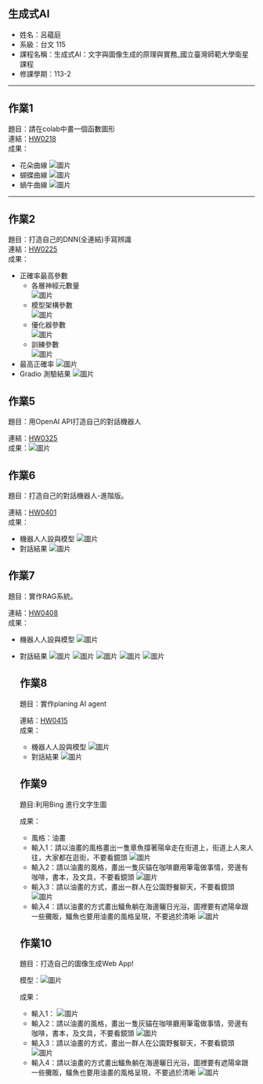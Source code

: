 ## 生成式AI

- 姓名：呂蘊庭
- 系級：台文 115
- 課程名稱：生成式AI：文字與圖像生成的原理與實務_國立臺灣師範大學衛星課程
- 修課學期：113-2

---

## 作業1

題目：請在colab中畫一個函數圖形  
連結：[HW0218](https://colab.research.google.com/drive/1GNufXxE6datiQG8c7cXO94wCRrzE9Gnc?usp=sharing)  
成果：
- 花朵曲線
  ![圖片](img/flower.png)
- 蝴蝶曲線
  ![圖片](img/butterfly.png)
- 蝸牛曲線
  ![圖片](img/snail.png)

---

## 作業2

題目：打造自己的DNN(全連結)手寫辨識  
連結：[HW0225](https://colab.research.google.com/drive/1bmygobc7ZrTe5mzy_PFHe3wGTAN68CVH?usp=sharing)  
成果：
- 正確率最高參數
  - 各層神經元數量  
    ![圖片](img/neuron.png)
  - 模型架構參數  
    ![圖片](img/model.png)
  - 優化器參數  
    ![圖片](img/booster.png)
  - 訓練參數  
    ![圖片](img/train.png)
- 最高正確率
  ![圖片](img/accuracy.png)
- Gradio 測驗結果
  ![圖片](img/gradio.png)

## 作業5

題目：用OpenAI API打造自己的對話機器人  

連結：[HW0325](https://colab.research.google.com/drive/1d9yakVUE3dZqUHa8i-Kt3eF7t1sf183_?usp=sharing)  
成果：![圖片](img/response.png)


## 作業6

題目：打造自己的對話機器人-進階版。

連結：[HW0401](https://colab.research.google.com/drive/1dDpiweKDvrgliu8LaUYYXhxgGLaUMzoB?usp=sharing)  
成果：
- 機器人人設與模型
  ![圖片](img/role.png)
- 對話結果
  ![圖片](img/response0401.png)


## 作業7

題目：實作RAG系統。

連結：[HW0408](https://colab.research.google.com/drive/1SwWooOP3WXtd1zmPnOAYqTnP09w1ZF4s?usp=sharing)  
成果：
- 機器人人設與模型
  ![圖片](img/character2.png)
- 對話結果
  ![圖片](img/record1.png)
  ![圖片](img/record2.png)
  ![圖片](img/record3.png)
  ![圖片](img/record4.png)
  ![圖片](img/record5.png)


  ## 作業8
  題目：實作planing AI agent

  連結：[HW0415](https://colab.research.google.com/drive/1ZTfz07KI7rv36unODhtG0Z2uQMCVs-dP?usp=sharing)  
  成果：
  - 機器人人設與模型
    ![圖片](img/機器人設定.png)
  - 對話結果
    ![圖片](img/回應.png)


  ## 作業9
  題目:利用Bing 進行文字生圖

  成果：
  - 風格：油畫
  - 輸入1：請以油畫的風格畫出一隻章魚撐著陽傘走在街道上，街道上人來人往，大家都在逛街，不要看鏡頭
    ![圖片](img/章魚.jfif)
  - 輸入2：請以油畫的風格，畫出一隻灰貓在咖啡廳用筆電做事情，旁邊有咖啡，書本，及文具，不要看鏡頭
    ![圖片](img/灰貓.jfif)
  - 輸入3：請以油畫的方式，畫出一群人在公園野餐聊天，不要看鏡頭
    ![圖片](img/野餐.jfif)
  - 輸入4：請以油畫的方式畫出鱷魚躺在海邊曬日光浴，圖裡要有遮陽傘跟一些攤販，鱷魚也要用油畫的風格呈現，不要過於清晰
    ![圖片](img/鱷魚.jfif)

  ## 作業10
  題目：打造自己的圖像生成Web App!

  模型：![圖片](img/0429模型.png)

  成果：
  - 輸入1：
    ![圖片](img/甜甜圈.png)
  - 輸入2：請以油畫的風格，畫出一隻灰貓在咖啡廳用筆電做事情，旁邊有咖啡，書本，及文具，不要看鏡頭
    ![圖片](img/香蕉.png)
  - 輸入3：請以油畫的方式，畫出一群人在公園野餐聊天，不要看鏡頭
    ![圖片](img/草.png)
  - 輸入4：請以油畫的方式畫出鱷魚躺在海邊曬日光浴，圖裡要有遮陽傘跟一些攤販，鱷魚也要用油畫的風格呈現，不要過於清晰
    ![圖片](img/游泳.png)
  
    
